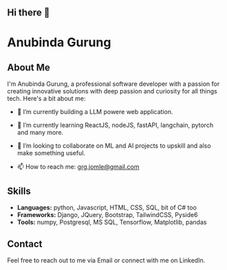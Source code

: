 ## Hi there 👋

<!--
**Anugrg/Anugrg** is a ✨ _special_ ✨ repository because its `README.md` (this file) appears on your GitHub profile.

Here are some ideas to get you started:

- 🔭 I’m currently working on ...
- 🌱 I’m currently learning ...
- 👯 I’m looking to collaborate on ...
- 🤔 I’m looking for help with ...
- 💬 Ask me about ...
- 📫 How to reach me: ...
- 😄 Pronouns: ...
- ⚡ Fun fact: ...
-->
# Anubinda Gurung

## About Me
I'm Anubinda Gurung, a professional software developer with a passion for creating innovative solutions with deep passion and curiosity for all things tech. Here's a bit about me:

- 🔭 I’m currently building a LLM powere web application. 
- 🌱 I’m currently learning ReactJS, nodeJS, fastAPI, langchain, pytorch and many more.
- 👯 I’m looking to collaborate on ML and AI projects to upskill and also make something useful.

- 📫 How to reach me: grg.jomle@gmail.com


## Skills
- **Languages:** python, Javascript, HTML, CSS, SQL, bit of C# too
- **Frameworks:** Django, JQuery, Bootstrap, TailwindCSS, Pyside6
- **Tools:** numpy, Postgresql, MS SQL, Tensorflow, Matplotlib, pandas
## Contact
Feel free to reach out to me via Email or connect with me on LinkedIn.



